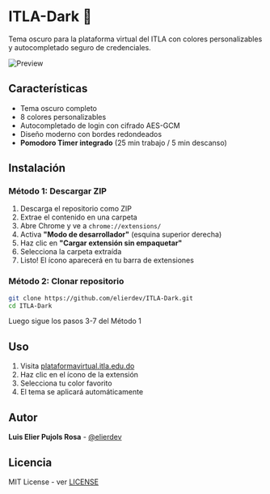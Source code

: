 # ITLA-Dark 🌙

Tema oscuro para la plataforma virtual del ITLA con colores personalizables y autocompletado seguro de credenciales.

![Preview](https://i.imgur.com/hpWypMz.png)

## Características

- Tema oscuro completo
- 8 colores personalizables
- Autocompletado de login con cifrado AES-GCM
- Diseño moderno con bordes redondeados
- **Pomodoro Timer integrado** (25 min trabajo / 5 min descanso)

## Instalación

### Método 1: Descargar ZIP
1. Descarga el repositorio como ZIP
2. Extrae el contenido en una carpeta
3. Abre Chrome y ve a `chrome://extensions/`
4. Activa **"Modo de desarrollador"** (esquina superior derecha)
5. Haz clic en **"Cargar extensión sin empaquetar"**
6. Selecciona la carpeta extraída
7. Listo! El ícono aparecerá en tu barra de extensiones

### Método 2: Clonar repositorio
```bash
git clone https://github.com/elierdev/ITLA-Dark.git
cd ITLA-Dark
```
Luego sigue los pasos 3-7 del Método 1

## Uso

1. Visita [plataformavirtual.itla.edu.do](https://plataformavirtual.itla.edu.do)
2. Haz clic en el ícono de la extensión
3. Selecciona tu color favorito
4. El tema se aplicará automáticamente

## Autor

**Luis Elier Pujols Rosa** - [@elierdev](https://github.com/elierdev/)

## Licencia

MIT License - ver [LICENSE](LICENSE)
